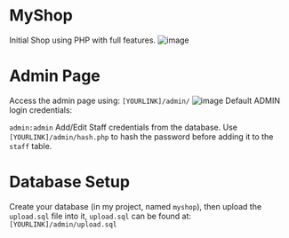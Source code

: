 # MyShop
Initial Shop using PHP with full features.
![image](https://user-images.githubusercontent.com/65598953/94992834-80d1ff00-0584-11eb-9591-8148f9cc8b48.png)

# Admin Page
Access the admin page using: 
```[YOURLINK]/admin/```
![image](https://user-images.githubusercontent.com/65598953/94992905-238a7d80-0585-11eb-9538-62e3445d2cf0.png)
Default ADMIN login credentials:

```admin:admin```
Add/Edit Staff credentials from the database.
Use ```[YOURLINK]/admin/hash.php``` to hash the password before adding it to the ```staff``` table.

# Database Setup
Create your database (in my project, named ```myshop```), then upload the ```upload.sql``` file into it, ```upload.sql``` can be found at: 
```[YOURLINK]/admin/upload.sql```
